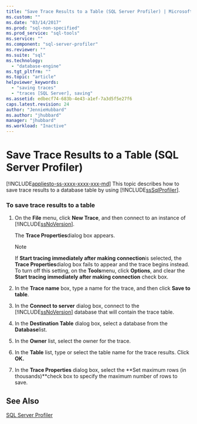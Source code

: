 ```yaml
---
title: "Save Trace Results to a Table (SQL Server Profiler) | Microsoft Docs"
ms.custom: ""
ms.date: "03/14/2017"
ms.prod: "sql-non-specified"
ms.prod_service: "sql-tools"
ms.service: ""
ms.component: "sql-server-profiler"
ms.reviewer: ""
ms.suite: "sql"
ms.technology: 
  - "database-engine"
ms.tgt_pltfrm: ""
ms.topic: "article"
helpviewer_keywords: 
  - "saving traces"
  - "traces [SQL Server], saving"
ms.assetid: edbecf74-683b-4e43-a1ef-7a3d5f5e27f6
caps.latest.revision: 24
author: "JennieHubbard"
ms.author: "jhubbard"
manager: "jhubbard"
ms.workload: "Inactive"
---
```

# Save Trace Results to a Table (SQL Server Profiler)
[!INCLUDE[appliesto-ss-xxxx-xxxx-xxx-md](../../includes/appliesto-ss-xxxx-xxxx-xxx-md.md)]
  This topic describes how to save trace results to a database table by using [!INCLUDE[ssSqlProfiler](../../includes/sssqlprofiler-md.md)].  
  
### To save trace results to a table  
  
1.  On the **File** menu, click **New Trace**, and then connect to an instance of [!INCLUDE[ssNoVersion](../../includes/ssnoversion-md.md)].  
  
     The **Trace Properties**dialog box appears.  
  
    > [!NOTE]  
    >  If **Start tracing immediately after making connection**is selected, the **Trace Properties**dialog box fails to appear and the trace begins instead. To turn off this setting, on the **Tools**menu, click **Options**, and clear the **Start tracing immediately after making connection** check box.  
  
2.  In the **Trace name** box, type a name for the trace, and then click **Save to table**.  
  
3.  In the **Connect to server** dialog box, connect to the [!INCLUDE[ssNoVersion](../../includes/ssnoversion-md.md)] database that will contain the trace table.  
  
4.  In the **Destination Table** dialog box, select a database from the **Database**list.  
  
5.  In the **Owner** list, select the owner for the trace.  
  
6.  In the **Table** list, type or select the table name for the trace results. Click **OK.**  
  
7.  In the **Trace Properties** dialog box, select the **Set maximum rows (in thousands)**check box to specify the maximum number of rows to save.  
  
## See Also  
 [SQL Server Profiler](../../tools/sql-server-profiler/sql-server-profiler.md)  
  
  
